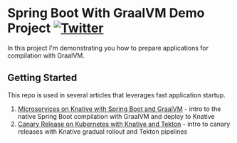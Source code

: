 # Spring Boot With GraalVM Demo Project [![Twitter](https://img.shields.io/twitter/follow/piotr_minkowski.svg?style=social&logo=twitter&label=Follow%20Me)](https://twitter.com/piotr_minkowski)

In this project I'm demonstrating you how to prepare applications for compilation with GraalVM.

## Getting Started
This repo is used in several articles that leverages fast application startup.
1. [Microservices on Knative with Spring Boot and GraalVM](https://piotrminkowski.com/2021/03/05/microservices-on-knative-with-spring-boot-and-graalvm/) - intro to the native Spring Boot compilation with GraalVM and deploy to Knative
2. [Canary Release on Kubernetes with Knative and Tekton](https://piotrminkowski.com/2022/03/29/canary-release-on-kubernetes-with-knative-and-tekton/) - intro to canary releases with Knative gradual rollout and Tekton pipelines